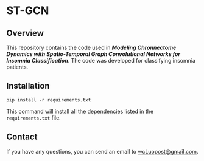 # ST-GCN

## Overview

This repository contains the code used in ***Modeling Chronnectome Dynamics with Spatio-Temporal Graph Convolutional Networks for Insomnia Classification***. The code was developed for classifying insomnia patients.

## Installation

```
pip install -r requirements.txt
```

This command will install all the dependencies listed in the `requirements.txt` file.

## Contact

If you have any questions, you can send an email to wcLuopost@gmail.com.